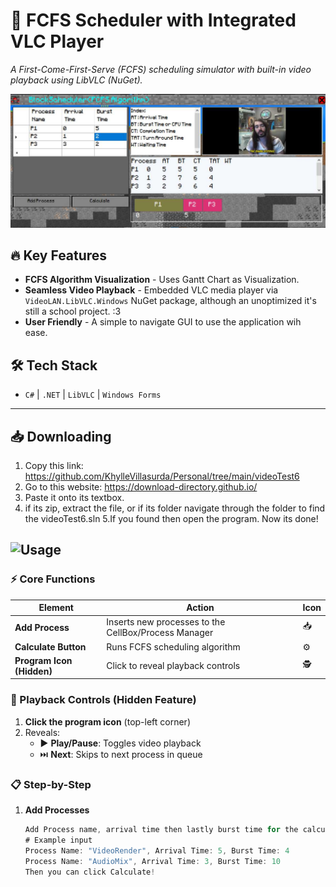 
# 🎥 FCFS Scheduler with Integrated VLC Player

*A First-Come-First-Serve (FCFS) scheduling simulator with built-in video playback using LibVLC (NuGet).*  

![Demo Preview](https://github.com/KhylleVillasurda/Personal/blob/main/videoTest6/previewImage.jpg?raw=true)  

## 🔥 Key Features  
- **FCFS Algorithm Visualization** - Uses Gantt Chart as Visualization.
- **Seamless Video Playback** - Embedded VLC media player via `VideoLAN.LibVLC.Windows` NuGet package, although an unoptimized
  it's still a school project. :3
- **User Friendly** - A simple to navigate GUI to use the application wih ease.

## 🛠️ Tech Stack  
- `C#` | `.NET` | `LibVLC` | `Windows Forms`  

---

## 📥 Downloading
1. Copy this link: https://github.com/KhylleVillasurda/Personal/tree/main/videoTest6
2. Go to this website: https://download-directory.github.io/
3. Paste it onto its textbox.
4. if its zip, extract the file, or if its folder navigate through the folder to find the videoTest6.sln
5.If you found then open the program. Now its done!

## ![Usage](https://img.shields.io/badge/Usage-#FFD700?style=flat)

### ⚡ Core Functions
| Element | Action | Icon |
|---------|--------|------|
| **Add Process** | Inserts new processes to the CellBox/Process Manager | 📥 |
| **Calculate Button** | Runs FCFS scheduling algorithm | ⚙️ |
| **Program Icon (Hidden)** | Click to reveal playback controls | 🕵️ |

### 🎥 Playback Controls (Hidden Feature)
1. **Click the program icon** (top-left corner)  
2. Reveals:  
   - ▶️ **Play/Pause**: Toggles video playback  
   - ⏭️ **Next**: Skips to next process in queue  

### 📋 Step-by-Step
1. **Add Processes**  
   ```C#
   Add Process name, arrival time then lastly burst time for the calculations.
   # Example input
   Process Name: "VideoRender", Arrival Time: 5, Burst Time: 4
   Process Name: "AudioMix", Arrival Time: 3, Burst Time: 10
   Then you can click Calculate!
